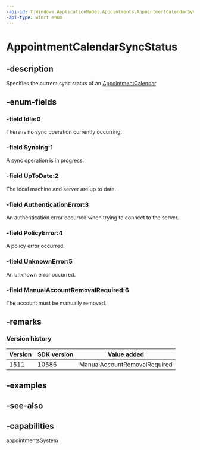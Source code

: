 ```yaml
---
-api-id: T:Windows.ApplicationModel.Appointments.AppointmentCalendarSyncStatus
-api-type: winrt enum
---
```


<!-- Enumeration syntax
public enum Windows.ApplicationModel.Appointments.AppointmentCalendarSyncStatus : int
-->

# AppointmentCalendarSyncStatus

## -description
Specifies the current sync status of an [AppointmentCalendar](appointmentcalendar.md).

## -enum-fields
### -field Idle:0
There is no sync operation currently occurring.

### -field Syncing:1
A sync operation is in progress.

### -field UpToDate:2
The local machine and server are up to date.

### -field AuthenticationError:3
An authentication error occurred when trying to connect to the server.

### -field PolicyError:4
A policy error occurred.

### -field UnknownError:5
An unknown error occurred.

### -field ManualAccountRemovalRequired:6
The account must be manually removed.


## -remarks

### Version history

| Version | SDK version | Value added |
| -- | -- | -- |
| 1511 | 10586 | ManualAccountRemovalRequired |

## -examples

## -see-also
## -capabilities
appointmentsSystem
